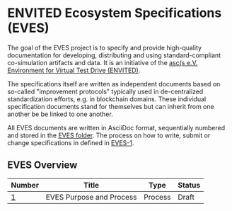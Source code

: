 # ENVITED Ecosystem Specifications (EVES)

The goal of the EVES project is to specify and provide high-quality documentation for developing, distributing and using standard-compliant co-simulation artifacts and data.
It is an initiative of the [asc(s e.V. Environment for Virtual Test Drive (ENVITED)](https://www.envited.market/).

The specifications itself are written as independent documents based on so-called "improvement protocols" typically used in de-centralized standardization efforts, e.g. in blockchain domains.
These individual specification documents stand for themselves but can inherit from one another be be linked to one another.

All EVES documents are written in AsciiDoc format, sequentially numbered and stored in the [EVES folder](./EVES/).
The process on how to write, submit or change specifications in defined in [EVES-1](./EVES/eves-0001.md).

## EVES Overview

| Number | Title | Type | Status |
| ------ | ----- | ---- | ------ |
| [1](./EVES/eves-0001.md) | EVES Purpose and Process | Process | Draft |

